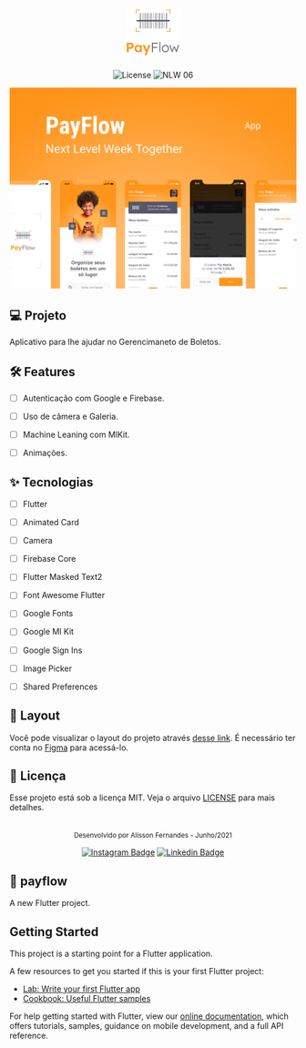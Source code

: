 <h1 align="center">
  <img alt="PayFlow" height="80" title="PlayFlow" src=".github/logo.png" />
</h1>

<p align="center">
  <img alt="License" src="https://img.shields.io/static/v1?label=license&message=MIT&color=E51C44&labelColor=0A1033">

 <img src="https://img.shields.io/static/v1?label=NLW&message=06&color=E51C44&labelColor=0A1033" alt="NLW 06" />
</p>


![cover](.github/Capa.png?style=flat)


## 💻 Projeto
Aplicativo para lhe ajudar no Gerencimaneto de Boletos.


## :hammer_and_wrench: Features 

-   [ ] Autenticação com Google e Firebase.
-   [ ] Uso de câmera e Galeria.
-   [ ] Machine Leaning com MlKit.
-   [ ] Animações.



## ✨ Tecnologias

-   [ ] Flutter
-   [ ] Animated Card
-   [ ] Camera
-   [ ] Firebase Core
-   [ ] Flutter Masked Text2
-   [ ] Font Awesome Flutter
-   [ ] Google Fonts
-   [ ] Google Ml Kit
-   [ ] Google Sign Ins
-   [ ] Image Picker
-   [ ] Shared Preferences



## 🔖 Layout

Você pode visualizar o layout do projeto através [desse link](https://www.figma.com/file/kLK7FYnWKMoN68sQXcSniu/PayFlow/duplicate). É necessário ter conta no [Figma](http://figma.com/) para acessá-lo.



## 📄 Licença

Esse projeto está sob a licença MIT. Veja o arquivo [LICENSE](LICENSE.md) para mais detalhes.

<br />

<div align="center">
  <small>Desenvolvido por Alisson Fernandes - Junho/2021</small>

  [![Instagram Badge](https://img.shields.io/badge/-rodrigo.goncalves.s-6633cc?style=flat-square&labelColor=6633cc&logo=instagram&logoColor=white&link=https://www.instagram.com/alissonfernand3s/)](https://www.instagram.com/alissonfernand3s/) 
  [![Linkedin Badge](https://img.shields.io/badge/-Rodrigo%20Gonçalves%20Santana-6633cc?style=flat-square&logo=Linkedin&logoColor=white&link=https://www.linkedin.com/in/alisson-fernandes-417bb0137/)](https://www.linkedin.com/in/alisson-fernandes-417bb0137/) 
</div>


## 📱 payflow

A new Flutter project.

## Getting Started

This project is a starting point for a Flutter application.

A few resources to get you started if this is your first Flutter project:

- [Lab: Write your first Flutter app](https://flutter.dev/docs/get-started/codelab)
- [Cookbook: Useful Flutter samples](https://flutter.dev/docs/cookbook)

For help getting started with Flutter, view our
[online documentation](https://flutter.dev/docs), which offers tutorials,
samples, guidance on mobile development, and a full API reference.
